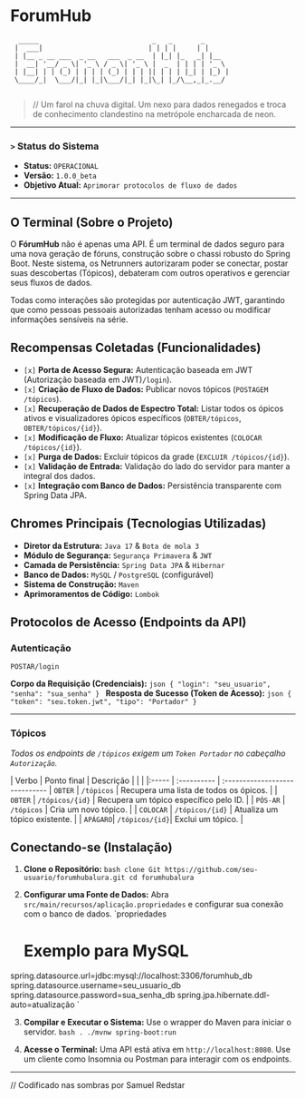 # ForumHub

```
  _____                            _   _       _     
 |  ___|                          | | | |     | |    
 | |__ _ __ ___  _ __   ___  _ __  | |_| |_   _| |__  
 |  __| '__/ _ \| '_ \ / _ \| '_ \ |  _  | | | | '_ \ 
 | |__| | | (_) | | | | (_) | | | || | | | |_| | |_) |
 \____/_|  \___/|_| |_|\___/|_| |_|\_| |_/\__,_|_.__/ 
                                                     
```

> // Um farol na chuva digital. Um nexo para dados renegados e troca de conhecimento clandestino na metrópole encharcada de neon.

---

### `>` Status do Sistema

*   **Status:** `OPERACIONAL`
*   **Versão:** `1.0.0_beta`
*   **Objetivo Atual:** `Aprimorar protocolos de fluxo de dados`

---

## O Terminal (Sobre o Projeto)

O **FórumHub** não é apenas uma API. É um terminal de dados seguro para uma nova geração de fóruns, construção sobre o chassi robusto do Spring Boot. Neste sistema, os Netrunners autorizaram poder se conectar, postar suas descobertas (Tópicos), debateram com outros operativos e gerenciar seus fluxos de dados.

Todas como interações são protegidas por autenticação JWT, garantindo que como pessoas pessoais autorizadas tenham acesso ou modificar informações sensíveis na série.

## Recompensas Coletadas (Funcionalidades)

-   `[x]` **Porta de Acesso Segura:** Autenticação baseada em JWT (Autorização baseada em JWT)`/login`).
-   `[x]` **Criação de Fluxo de Dados:** Publicar novos tópicos (`POSTAGEM /tópicos`).
-   `[x]` **Recuperação de Dados de Espectro Total:** Listar todos os ópicos ativos e visualizadores ópicos específicos (`OBTER/tópicos`, `OBTER/tópicos/{id}`).
-   `[x]` **Modificação de Fluxo:** Atualizar tópicos existentes (`COLOCAR /tópicos/{id}`).
-   `[x]` **Purga de Dados:** Excluir tópicos da grade (`EXCLUIR /tópicos/{id}`).
-   `[x]` **Validação de Entrada:** Validação do lado do servidor para manter a integral dos dados.
-   `[x]` **Integração com Banco de Dados:** Persistência transparente com Spring Data JPA.

## Chromes Principais (Tecnologias Utilizadas)

*   **Diretor da Estrutura:** `Java 17` & `Bota de mola 3`
*   **Módulo de Segurança:** `Segurança Primavera` & `JWT`
*   **Camada de Persistência:** `Spring Data JPA` & `Hibernar`
*   **Banco de Dados:** `MySQL` / `PostgreSQL` (configurável)
*   **Sistema de Construção:** `Maven`
*   **Aprimoramentos de Código:** `Lombok`

## Protocolos de Acesso (Endpoints da API)

### Autenticação

`POSTAR/login`

**Corpo da Requisição (Credenciais):**
`json
{
 "login": "seu_usuario",
 "senha": "sua_senha"
}
`
**Resposta de Sucesso (Token de Acesso):**
`json
{
 "token": "seu.token.jwt",
 "tipo": "Portador"
}
`

---

### Tópicos

*Todos os endpoints de `/tópicos` exigem um `Token Portador` no cabeçalho `Autorização`.*

| Verbo | Ponto final | Descrição |
| | |:----- | :---------- | :-----------------------------
| `OBTER`  | `/tópicos` | Recupera uma lista de todos os ópicos. |
| `OBTER`  | `/tópicos/{id}` | Recupera um tópico específico pelo ID. |
| `PÓS-AR` | `/tópicos` | Cria um novo tópico. |
| `COLOCAR`  | `/tópicos/{id}` | Atualiza um tópico existente. |
| `APÁGARO`| `/tópicos/{id}`| Exclui um tópico. |


## Conectando-se (Instalação)

1.  **Clone o Repositório:**
    `bash
 clone Git https://github.com/seu-usuario/forumhubalura.git
 cd forumhubalura
    `

2.  **Configurar uma Fonte de Dados:**
 Abra `src/main/recursos/aplicação.propriedades` e configurar sua conexão com o banco de dados.
 `propriedades
    # Exemplo para MySQL
 spring.datasource.url=jdbc:mysql://localhost:3306/forumhub_db
 spring.datasource.username=seu_usuario_db
 spring.datasource.password=sua_senha_db
 spring.jpa.hibernate.ddl-auto=atualização
    `

3.  **Compilar e Executar o Sistema:**
 Use o wrapper do Maven para iniciar o servidor.
    `bash
 . ./mvnw spring-boot:run
    `

4.  **Acesse o Terminal:**
 Uma API está ativa em `http://localhost:8080`. Use um cliente como Insomnia ou Postman para interagir com os endpoints.

---

 // Codificado nas sombras por Samuel Redstar
